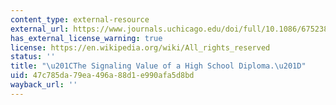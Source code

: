 ```yaml
---
content_type: external-resource
external_url: https://www.journals.uchicago.edu/doi/full/10.1086/675238
has_external_license_warning: true
license: https://en.wikipedia.org/wiki/All_rights_reserved
status: ''
title: "\u201CThe Signaling Value of a High School Diploma.\u201D"
uid: 47c785da-79ea-496a-88d1-e990afa5d8bd
wayback_url: ''
---
```

